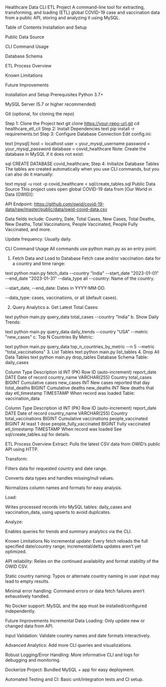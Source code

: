 Healthcare Data CLI ETL Project
A command-line tool for extracting, transforming, and loading (ETL) global COVID-19 case and vaccination data from a public API, storing and analyzing it using MySQL.

Table of Contents
Installation and Setup

Public Data Source

CLI Command Usage

Database Schema

ETL Process Overview

Known Limitations

Future Improvements

Installation and Setup
Prerequisites
Python 3.7+

MySQL Server (5.7 or higher recommended)

Git (optional, for cloning the repo)

Step 1: Clone the Project
text
git clone https://your-repo-url.git
cd healthcare_etl_cli
Step 2: Install Dependencies
text
pip install -r requirements.txt
Step 3: Configure Database Connection
Edit config.ini:

text
[mysql]
host = localhost
user = your_mysql_username
password = your_mysql_password
database = covid_healthcare
Note:
Create the database in MySQL if it does not exist:

sql
CREATE DATABASE covid_healthcare;
Step 4: Initialize Database Tables
The tables are created automatically when you use CLI commands, but you can also do it manually:

text
mysql -u root -p covid_healthcare < sql/create_tables.sql
Public Data Source
This project uses open global COVID-19 data from [Our World in Data (OWID)]:

API Endpoint:
https://github.com/owid/covid-19-data/raw/master/public/data/owid-covid-data.csv

Data fields include:
Country, Date, Total Cases, New Cases, Total Deaths, New Deaths, Total Vaccinations, People Vaccinated, People Fully Vaccinated, and more.

Update frequency:
Usually daily.

CLI Command Usage
All commands use python main.py as an entry point.

1. Fetch Data and Load to Database
Fetch case and/or vaccination data for a country and time range:

text
python main.py fetch_data --country "India" --start_date "2023-01-01" --end_date "2023-01-31" --data_type all
--country: Name of the country.

--start_date, --end_date: Dates in YYYY-MM-DD.

--data_type: cases, vaccinations, or all (default cases).

2. Query Analytics
a. Get Latest Total Cases:

text
python main.py query_data total_cases --country "India"
b. Show Daily Trends:

text
python main.py query_data daily_trends --country "USA" --metric "new_cases"
c. Top N Countries By Metric:

text
python main.py query_data top_n_countries_by_metric --n 5 --metric "total_vaccinations"
3. List Tables
text
python main.py list_tables
4. Drop All Data Tables
text
python main.py drop_tables
Database Schema
Table: daily_cases

Column	Type	Description
id	INT (PK)	Row ID (auto-increment)
report_date	DATE	Date of record
country_name	VARCHAR(255)	Country
total_cases	BIGINT	Cumulative cases
new_cases	INT	New cases reported that day
total_deaths	BIGINT	Cumulative deaths
new_deaths	INT	New deaths that day
etl_timestamp	TIMESTAMP	When record was loaded
Table: vaccination_data

Column	Type	Description
id	INT (PK)	Row ID (auto-increment)
report_date	DATE	Date of record
country_name	VARCHAR(255)	Country
total_vaccinations	BIGINT	Cumulative vaccinations
people_vaccinated	BIGINT	At least 1 dose
people_fully_vaccinated	BIGINT	Fully vaccinated
etl_timestamp	TIMESTAMP	When record was loaded
See sql/create_tables.sql for details.

ETL Process Overview
Extract:
Pulls the latest CSV data from OWID’s public API using HTTP.

Transform:

Filters data for requested country and date range.

Converts data types and handles missing/null values.

Normalizes column names and formats for easy analysis.

Load:

Writes processed records into MySQL tables: daily_cases and vaccination_data, using upserts to avoid duplicates.

Analyze:

Enables queries for trends and summary analytics via the CLI.

Known Limitations
No incremental update:
Every fetch reloads the full specified date/country range; incremental/delta updates aren’t yet optimized.

API reliability:
Relies on the continued availability and format stability of the OWID CSV.

Static country naming:
Typos or alternate country naming in user input may lead to empty results.

Minimal error handling:
Command errors or data fetch failures aren’t exhaustively handled.

No Docker support:
MySQL and the app must be installed/configured independently.

Future Improvements
Incremental Data Loading:
Only update new or changed data from API.

Input Validation:
Validate country names and date formats interactively.

Advanced Analytics:
Add more CLI queries and visualizations.

Robust Logging/Error Handling:
More informative CLI and logs for debugging and monitoring.

Dockerize Project:
Bundled MySQL + app for easy deployment.

Automated Testing and CI:
Basic unit/integration tests and CI setup.